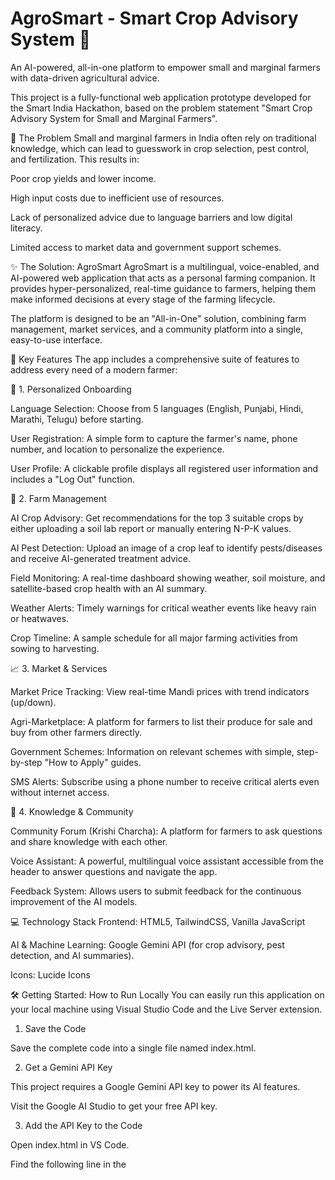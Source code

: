 # AgroSmart - Smart Crop Advisory System 🌱
An AI-powered, all-in-one platform to empower small and marginal farmers with data-driven agricultural advice.

This project is a fully-functional web application prototype developed for the Smart India Hackathon, based on the problem statement "Smart Crop Advisory System for Small and Marginal Farmers".

🎯 The Problem
Small and marginal farmers in India often rely on traditional knowledge, which can lead to guesswork in crop selection, pest control, and fertilization. This results in:

Poor crop yields and lower income.

High input costs due to inefficient use of resources.

Lack of personalized advice due to language barriers and low digital literacy.

Limited access to market data and government support schemes.

✨ The Solution: AgroSmart
AgroSmart is a multilingual, voice-enabled, and AI-powered web application that acts as a personal farming companion. It provides hyper-personalized, real-time guidance to farmers, helping them make informed decisions at every stage of the farming lifecycle.

The platform is designed to be an "All-in-One" solution, combining farm management, market services, and a community platform into a single, easy-to-use interface.

🚀 Key Features
The app includes a comprehensive suite of features to address every need of a modern farmer:

👤 1. Personalized Onboarding

Language Selection: Choose from 5 languages (English, Punjabi, Hindi, Marathi, Telugu) before starting.

User Registration: A simple form to capture the farmer's name, phone number, and location to personalize the experience.

User Profile: A clickable profile displays all registered user information and includes a "Log Out" function.

🌾 2. Farm Management

AI Crop Advisory: Get recommendations for the top 3 suitable crops by either uploading a soil lab report or manually entering N-P-K values.

AI Pest Detection: Upload an image of a crop leaf to identify pests/diseases and receive AI-generated treatment advice.

Field Monitoring: A real-time dashboard showing weather, soil moisture, and satellite-based crop health with an AI summary.

Weather Alerts: Timely warnings for critical weather events like heavy rain or heatwaves.

Crop Timeline: A sample schedule for all major farming activities from sowing to harvesting.

📈 3. Market & Services

Market Price Tracking: View real-time Mandi prices with trend indicators (up/down).

Agri-Marketplace: A platform for farmers to list their produce for sale and buy from other farmers directly.

Government Schemes: Information on relevant schemes with simple, step-by-step "How to Apply" guides.

SMS Alerts: Subscribe using a phone number to receive critical alerts even without internet access.

🤝 4. Knowledge & Community

Community Forum (Krishi Charcha): A platform for farmers to ask questions and share knowledge with each other.

Voice Assistant: A powerful, multilingual voice assistant accessible from the header to answer questions and navigate the app.

Feedback System: Allows users to submit feedback for the continuous improvement of the AI models.

💻 Technology Stack
Frontend: HTML5, TailwindCSS, Vanilla JavaScript

AI & Machine Learning: Google Gemini API (for crop advisory, pest detection, and AI summaries).

Icons: Lucide Icons

🛠️ Getting Started: How to Run Locally
You can easily run this application on your local machine using Visual Studio Code and the Live Server extension.

1. Save the Code

Save the complete code into a single file named index.html.

2. Get a Gemini API Key

This project requires a Google Gemini API key to power its AI features.

Visit the Google AI Studio to get your free API key.

3. Add the API Key to the Code

Open index.html in VS Code.

Find the following line in the <script> section at the bottom:

const apiKey = ""; 

Paste your API key inside the quotation marks:

const apiKey = "YOUR_OWN_API_KEY_HERE";

4. Install Live Server in VS Code

Go to the Extensions tab in VS Code.

Search for Live Server by Ritwick Dey and click Install.

5. Run the App

With the index.html file open, click the "Go Live" button in the bottom-right corner of the VS Code status bar.

Your browser will open, and the app will be fully functional.

👥 Team Information
Team Name: Error 404

Project: Smart India Hackathon 2025

📄 License
This project is licensed under the MIT License. See the LICENSE file for details.

